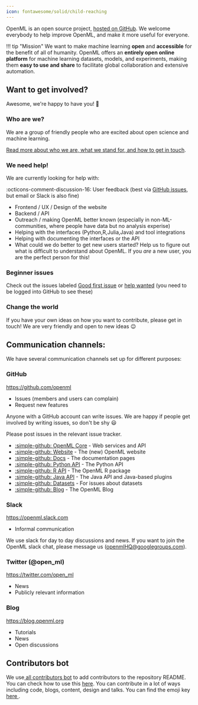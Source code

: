 ```yaml
---
icon: fontawesome/solid/child-reaching
---
```


OpenML is an open source project, <a href="https://github.com/openml">hosted on GitHub</a>. We welcome everybody to help improve OpenML, and make it more useful for everyone.

!!! tip "Mission"
    We want to make machine learning **open** and **accessible** for the benefit of all of humanity.
    OpenML offers an **entirely open online platform** for machine learning datasets, models, and experiments,
    making them **easy to use and share** to facilitate global collaboration and extensive automation.

## Want to get involved?

Awesome, we're happy to have you! :tada:

### Who are we?

We are a group of friendly people who are excited about open science and machine learning. 

[Read more about who we are, what we stand for, and how to get in touch](https://www.openml.org/about).

### We need help!

We are currently looking for help with:

:octicons-comment-discussion-16: User feedback (best via [GitHub issues](https://github.com/openml), but email or Slack is also fine)

- Frontend / UX / Design of the website
- Backend / API
- Outreach / making OpenML better known (especially in non-ML-communities, where people have data but no analysis experise)
- Helping with the interfaces (Python,R,Julia,Java) and tool integrations
- Helping with documenting the interfaces or the API
- What could we do better to get new users started? Help us to figure out what is difficult to understand about OpenML. If you _are_ a new user, you are the perfect person for this!

### Beginner issues

Check out the issues labeled [Good first issue](https://github.com/issues?q=is%3Aopen+is%3Aissue+user%3Aopenml++label%3A%22Good+first+issue%22+) or [help wanted](https://github.com/issues?q=is%3Aopen+is%3Aissue+user%3Aopenml++label%3A%22help+wanted%22+) (you need to be logged into GitHub to see these)

### Change the world

If you have your own ideas on how you want to contribute, please get in touch! We are very friendly and open to new ideas :wink:

## Communication channels:

We have several communication channels set up for different purposes:

### GitHub

https://github.com/openml

- Issues (members and users can complain)
- Request new features

Anyone with a GitHub account can write issues. We are happy if people get involved by writing issues, so don't be shy :smiley:

Please post issues in the relevant issue tracker.

- <a href="https://github.com/openml/OpenML">:simple-github: OpenML Core</a> - Web services and API
- <a href="https://github.com/openml/openml.org">:simple-github: Website</a> - The (new) OpenML website
- <a href="https://github.com/openml/docs">:simple-github: Docs</a> - The documentation pages
- <a href="https://github.com/openml/python">:simple-github: Python API</a> - The Python API
- <a href="https://github.com/openml/r">:simple-github: R API</a> - The OpenML R package
- <a href="https://github.com/openml/java">:simple-github: Java API</a> - The Java API and Java-based plugins
- <a href="https://github.com/openml/data">:simple-github: Datasets</a> - For issues about datasets
- <a href="https://github.com/openml/blog">:simple-github: Blog</a> - The OpenML Blog

### Slack

https://openml.slack.com

- Informal communication

We use slack for day to day discussions and news. If you want to join the OpenML slack chat, please message us (openmlHQ@googlegroups.com).

### Twitter (@open_ml)

https://twitter.com/open_ml

- News
- Publicly relevant information

### Blog

https://blog.openml.org

- Tutorials
- News
- Open discussions

## Contributors bot

We use<a href="https://github.com/all-contributors/all-contributors-bot"> all contributors bot</a> to add contributors to the repository README. You can check how to use this <a href="https://allcontributors.org/docs/en/tooling">here</a>. You can contribute in a lot of ways including code, blogs, content, design and talks. You can find the emoji key<a href="https://allcontributors.org/docs/en/emoji-key"> here </a>.
